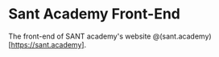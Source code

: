 # Sant Academy Front-End

The front-end of SANT academy's website @(sant.academy)[https://sant.academy].